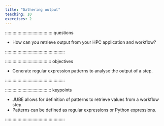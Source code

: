 ```yaml
---
title: "Gathering output"
teaching: 10
exercises: 2
---
```


:::::::::::::::::::::::::::::::::::::: questions 

- How can you retrieve output from your HPC application and workflow?

::::::::::::::::::::::::::::::::::::::::::::::::

::::::::::::::::::::::::::::::::::::: objectives

- Generate regular expression patterns to analyse the output of a step.

::::::::::::::::::::::::::::::::::::::::::::::::

::::::::::::::::::::::::::::::::::::: keypoints

- JUBE allows for definition of patterns to retrieve values from a workflow
  step.
- Patterns can be defined as regular expressions or Python expressions.

::::::::::::::::::::::::::::::::::::::::::::::::



